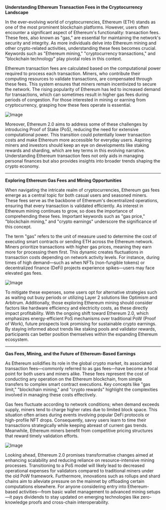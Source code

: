 **Understanding Ethereum Transaction Fees in the Cryptocurrency Landscape**

In the ever-evolving world of cryptocurrencies, Ethereum (ETH) stands as one of the most prominent blockchain platforms. However, users often encounter a significant aspect of Ethereum's functionality: transaction fees. These fees, also known as "gas," are essential for maintaining the network's security and integrity. As more individuals delve into Ethereum mining and other crypto-related activities, understanding these fees becomes crucial. Keywords such as "Ethereum mining," "cryptocurrency transactions," and "blockchain technology" play pivotal roles in this context.

Ethereum transaction fees are calculated based on the computational power required to process each transaction. Miners, who contribute their computing resources to validate transactions, are compensated through these fees. This system ensures that miners remain incentivized to secure the network. The rising popularity of Ethereum has led to increased demand for transactions, which can sometimes result in higher gas fees during periods of congestion. For those interested in mining or earning from cryptocurrency, grasping how these fees operate is essential.

![Image](https://github.com/user-attachments/assets/057c907c-805e-4310-a052-f5031067f3de)

Moreover, Ethereum 2.0 aims to address some of these challenges by introducing Proof of Stake (PoS), reducing the need for extensive computational power. This transition could potentially lower transaction costs and make Ethereum more accessible for everyday users. Aspiring miners and investors should keep an eye on developments like staking rewards and sharding, which are key terms in this evolving narrative. Understanding Ethereum transaction fees not only aids in managing personal finances but also provides insights into broader trends shaping the crypto economy.

---

**Exploring Ethereum Gas Fees and Mining Opportunities**

When navigating the intricate realm of cryptocurrencies, Ethereum gas fees emerge as a central topic for both casual users and seasoned miners. These fees serve as the backbone of Ethereum's decentralized operations, ensuring that every transaction is validated efficiently. As interest in Ethereum mining continues to grow, so does the importance of comprehending these fees. Important keywords such as "gas price," "blockchain mining," and "crypto earnings" underscore the significance of this concept.

The term "gas" refers to the unit of measure used to determine the cost of executing smart contracts or sending ETH across the Ethereum network. Miners prioritize transactions with higher gas prices, meaning they earn more for processing them first. This dynamic creates fluctuations in transaction costs depending on network activity levels. For instance, during times of high demand—such as when NFTs (non-fungible tokens) or decentralized finance (DeFi) projects experience spikes—users may face elevated gas fees.

![Image](https://github.com/user-attachments/assets/057c907c-805e-4310-a052-f5031067f3de)

To mitigate these expenses, some users opt for alternative strategies such as waiting out busy periods or utilizing Layer 2 solutions like Optimism and Arbitrum. Additionally, those exploring Ethereum mining should consider factors like hardware efficiency and electricity costs, as these directly impact profitability. With the ongoing shift toward Ethereum 2.0, which emphasizes energy-efficient PoS mechanisms over traditional PoW (Proof of Work), future prospects look promising for sustainable crypto earnings. By staying informed about trends like staking pools and validator rewards, participants can better position themselves within the expanding Ethereum ecosystem.

---

**Gas Fees, Mining, and the Future of Ethereum-Based Earnings**

As Ethereum solidifies its role in the global crypto market, its associated transaction fees—commonly referred to as gas fees—have become a focal point for both users and miners alike. These fees represent the cost of conducting any operation on the Ethereum blockchain, from simple transfers to complex smart contract executions. Key concepts like "gas limit," "blockchain mining," and "crypto rewards" highlight the complexities involved in managing these costs effectively.

Gas fees fluctuate according to network conditions; when demand exceeds supply, miners tend to charge higher rates due to limited block space. This situation often arises during events involving popular DeFi protocols or high-profile NFT drops. Consequently, savvy users learn to time their transactions strategically while keeping abreast of current gas trends. Meanwhile, Ethereum miners benefit from competitive pricing structures that reward timely validation efforts.

![Image](https://github.com/user-attachments/assets/057c907c-805e-4310-a052-f5031067f3de)

Looking ahead, Ethereum 2.0 promises transformative changes aimed at enhancing scalability and reducing reliance on resource-intensive mining processes. Transitioning to a PoS model will likely lead to decreased operational expenses for validators compared to traditional miners under the old PoW framework. Furthermore, innovations such as rollups and shard chains aim to alleviate pressure on the mainnet by offloading certain computations elsewhere. For anyone considering entry into Ethereum-based activities—from basic wallet management to advanced mining setups—it pays dividends to stay updated on emerging technologies like zero-knowledge proofs and cross-chain interoperability.